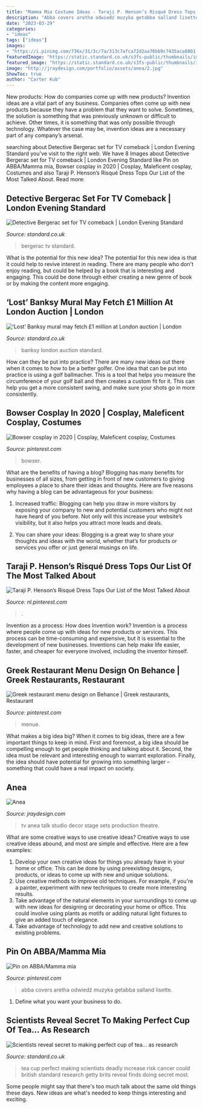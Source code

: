 ```yaml
---
title: "Mamma Mia Costume Ideas - Taraji P. Henson’s Risqué Dress Tops Our List Of The Most Talked About"
description: "Abba covers aretha odwiedź muzyka getabba salland lisette"
date: "2023-03-29"
categories:
- "ideas"
tags: ["ideas"]
images:
- "https://i.pinimg.com/736x/31/3c/7a/313c7afca72d2aa76bb9c7435aca8801.jpg"
featuredImage: "https://static.standard.co.uk/s3fs-public/thumbnails/image/2013/04/18/15/Bergerac.jpg"
featured_image: "https://static.standard.co.uk/s3fs-public/thumbnails/image/2013/04/18/15/Bergerac.jpg"
image: "http://jraydesign.com/portfolio/assets/anea/2.jpg"
ShowToc: true
author: "Carter Kub"
---
```



New products: How do companies come up with new products?
Invention ideas are a vital part of any business. Companies often come up with new products because they have a problem that they want to solve. Sometimes, the solution is something that was previously unknown or difficult to achieve. Other times, it is something that was only possible through technology. Whatever the case may be, invention ideas are a necessary part of any company’s arsenal.

	

		
searching about Detective Bergerac set for TV comeback | London Evening Standard you've visit to the right web. We have 8 Images about Detective Bergerac set for TV comeback | London Evening Standard like Pin on ABBA/Mamma mia, Bowser cosplay in 2020 | Cosplay, Maleficent cosplay, Costumes and also Taraji P. Henson’s Risqué Dress Tops Our List of the Most Talked About. Read more:
		
    
## Detective Bergerac Set For TV Comeback | London Evening Standard

<img loading=lazy src="https://static.standard.co.uk/s3fs-public/thumbnails/image/2013/04/18/15/Bergerac.jpg" onerror="this.onerror=null;this.src='https://tse2.mm.bing.net/th?id=OIP.yOTtfXmupuNa-3OzCu6iVAHaE8&amp;pid=15.1';" alt="Detective Bergerac set for TV comeback | London Evening Standard">

_Source: standard.co.uk_

>bergerac tv standard. 

	

What is the potential for this new idea?
The potential for this new idea is that it could help to revive interest in reading. There are many people who don't enjoy reading, but could be helped by a book that is interesting and engaging. This could be done through either creating a new genre of book or by making the content more engaging.

    
## ‘Lost’ Banksy Mural May Fetch £1 Million At London Auction | London

<img loading=lazy src="https://www.standard.co.uk/s3fs-public/thumbnails/image/2013/05/15/09/banksy3.jpg" onerror="this.onerror=null;this.src='https://tse3.mm.bing.net/th?id=OIP.FqWccQPx1PIO1I_6WETLZgHaE8&amp;pid=15.1';" alt="‘Lost’ Banksy mural may fetch £1 million at London auction | London">

_Source: standard.co.uk_

>banksy london auction standard. 

	

How can they be put into practice?
There are many new ideas out there when it comes to how to be a better golfer. One idea that can be put into practice is using a golf ballmacher. This is a tool that helps you measure the circumference of your golf ball and then creates a custom fit for it. This can help you get a more consistent swing, and make sure your shots go in more consistently.

    
## Bowser Cosplay In 2020 | Cosplay, Maleficent Cosplay, Costumes

<img loading=lazy src="https://i.pinimg.com/736x/e9/69/85/e96985167891ccbd7e4996da9c5a62f2.jpg" onerror="this.onerror=null;this.src='https://tse2.mm.bing.net/th?id=OIP.efBL9VK2bcck_1XTzvyEdQHaLF&amp;pid=15.1';" alt="Bowser cosplay in 2020 | Cosplay, Maleficent cosplay, Costumes">

_Source: pinterest.com_

>bowser. 

	

What are the benefits of having a blog?
Blogging has many benefits for businesses of all sizes, from getting in front of new customers to giving employees a place to share their ideas and thoughts. Here are five reasons why having a blog can be advantageous for your business: 
1. Increased traffic: Blogging can help you draw in more visitors by exposing your company to new and potential customers who might not have heard of you before. Not only will this increase your website’s visibility, but it also helps you attract more leads and deals. 

2. You can share your ideas: Blogging is a great way to share your thoughts and ideas with the world, whether that’s for products or services you offer or just general musings on life.

    
## Taraji P. Henson’s Risqué Dress Tops Our List Of The Most Talked About

<img loading=lazy src="https://i.pinimg.com/736x/5c/d5/8f/5cd58ff503b9d80f4f2068159c2c5b64.jpg" onerror="this.onerror=null;this.src='https://tse4.mm.bing.net/th?id=OIP.-m5CWVGnmn_mI87ZoLE1oAHaLH&amp;pid=15.1';" alt="Taraji P. Henson’s Risqué Dress Tops Our List of the Most Talked About">

_Source: nl.pinterest.com_

>. 

	

Invention as a process: How does Invention work?
Invention is a process where people come up with ideas for new products or services. This process can be time-consuming and expensive, but it is essential to the development of new businesses. Inventions can help make life easier, faster, and cheaper for everyone involved, including the inventor himself.

    
## Greek Restaurant Menu Design On Behance | Greek Restaurants, Restaurant

<img loading=lazy src="https://i.pinimg.com/736x/31/3c/7a/313c7afca72d2aa76bb9c7435aca8801.jpg" onerror="this.onerror=null;this.src='https://tse4.mm.bing.net/th?id=OIP.nTIk8L272H67WNa04NWbrgHaL2&amp;pid=15.1';" alt="Greek restaurant menu design on Behance | Greek restaurants, Restaurant">

_Source: pinterest.com_

>menue. 

	

What makes a big idea big?
When it comes to big ideas, there are a few important things to keep in mind. First and foremost, a big idea should be compelling enough to get people thinking and talking about it. Second, the idea must be relevant and interesting enough to warrant exploration. Finally, the idea should have potential for growing into something larger – something that could have a real impact on society.

    
## Anea

<img loading=lazy src="http://jraydesign.com/portfolio/assets/anea/2.jpg" onerror="this.onerror=null;this.src='https://tse3.mm.bing.net/th?id=OIP.3x5hMeeuSvNmqrwkgacLMAHaF5&amp;pid=15.1';" alt="Anea">

_Source: jraydesign.com_

>tv anea talk studio decor stage sets production theatre. 

	

What are some creative ways to use creative ideas?
Creative ways to use creative ideas abound, and most are simple and effective. Here are a few examples: 
1. Develop your own creative ideas for things you already have in your home or office. This can be done by using preexisting designs, products, or ideas to come up with new and unique solutions. 
2. Use creative methods to improve old techniques. For example, if you're a painter, experiment with new techniques to create more interesting results. 
3. Take advantage of the natural elements in your surroundings to come up with new ideas for designing or decorating your home or office. This could involve using plants as motifs or adding natural light fixtures to give an added touch of elegance. 
4. Take advantage of technology to add new and creative solutions to existing problems.

    
## Pin On ABBA/Mamma Mia

<img loading=lazy src="https://i.pinimg.com/736x/fa/27/30/fa2730e3389d2b11ddf66e5e7b961952.jpg" onerror="this.onerror=null;this.src='https://tse1.mm.bing.net/th?id=OIP.4GOleok27zpeC-TYyfbg_AHaLs&amp;pid=15.1';" alt="Pin on ABBA/Mamma mia">

_Source: pinterest.com_

>abba covers aretha odwiedź muzyka getabba salland lisette. 

	

1. Define what you want your business to do.

    
## Scientists Reveal Secret To Making Perfect Cup Of Tea... As Research

<img loading=lazy src="https://www.standard.co.uk/s3fs-public/thumbnails/image/2015/03/18/09/pouringtea1803a.jpg" onerror="this.onerror=null;this.src='https://tse4.mm.bing.net/th?id=OIP.3WnC8la1_dossXSiJ8uf9gHaE8&amp;pid=15.1';" alt="Scientists reveal secret to making perfect cup of tea... as research">

_Source: standard.co.uk_

>tea cup perfect making scientists deadly increase risk cancer could british standard research getty brits reveal finds doing secret most. 

	

Some people might say that there's too much talk about the same old things these days. New ideas are what's needed to keep things interesting and exciting.

